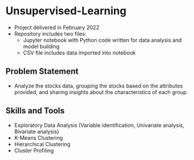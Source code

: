 # Unsupervised-Learning
- Project delivered in February 2022
- Repository includes two files:
  - Jupyter notebook with Python code written for data analysis and model building
  - CSV file includes data imported into notebook
## Problem Statement
- Analyze the stocks data, grouping the stocks based on the attributes provided, and sharing insights about the characteristics of each group.
## Skills and Tools
- Exploratory Data Analysis (Variable identification, Univariate analysis, Bivariate analysis)
- K-Means Clustering
- Hierarchical Clustering
- Cluster Profiling
